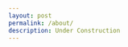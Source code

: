 ```yaml
---
layout: post
permalink: /about/
description: Under Construction
---
```


<!-- [Curriculum Vitae](/pdf/cv.pdf) -->